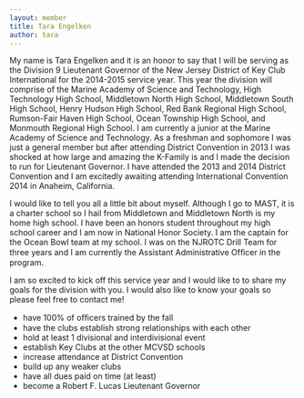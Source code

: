 ```yaml
---
layout: member
title: Tara Engelken
author: tara
---
```


My name is Tara Engelken and it is an honor to say that I will be serving as the Division 9 Lieutenant Governor of the New Jersey District of Key Club International for the 2014-2015 service year. This year the division will comprise of the Marine Academy of Science and Technology, High Technology High School, Middletown North High School, Middletown South High School, Henry Hudson High School, Red Bank Regional High School, Rumson-Fair Haven High School, Ocean Township High School, and Monmouth Regional High School. I am currently a junior at the Marine Academy of Science and Technology. As a freshman and sophomore I was just a general member but after attending District Convention in 2013 I was shocked at how large and amazing the K-Family is and I made the decision to run for Lieutenant Governor. I have attended the 2013 and 2014 District Convention and I am excitedly awaiting attending International Convention 2014 in Anaheim, California.

I would like to tell you all a little bit about myself. Although I go to MAST, it is a charter school so I hail from Middletown and Middletown North is my home high school. I have been an honors student throughout my high school career and I am now in National Honor Society. I am the captain for the Ocean Bowl team at my school. I was on the NJROTC Drill Team for three years and I am currently the Assistant Administrative Ofﬁcer in the program.

I am so excited to kick off this service year and I would like to to share my goals for the division with you. I would also like to know your goals so please feel free to contact me!

- have 100% of ofﬁcers trained by the fall
- have the clubs establish strong relationships with each other
- hold at least 1 divisional and interdivisional event
- establish Key Clubs at the other MCVSD schools
- increase attendance at District Convention
- build up any weaker clubs
- have all dues paid on time (at least)
- become a Robert F. Lucas Lieutenant Governor
